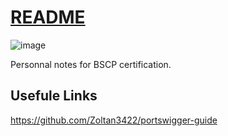 [README](README)
===

![image](https://github.com/user-attachments/assets/9fb404cf-b8d7-4267-a1e4-388490041fb4)

Personnal notes for BSCP certification. 

Usefule Links
---

https://github.com/Zoltan3422/portswigger-guide
